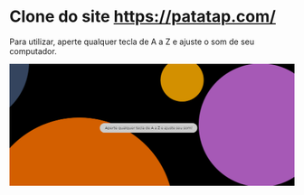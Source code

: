 # Clone do site https://patatap.com/

 Para utilizar, aperte qualquer tecla de A a Z e ajuste o som de seu computador.

![Exemplo do Patatap](/exemplo.png "Patatap-Clone")